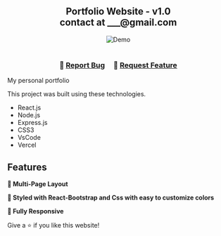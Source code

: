 <h2 align="center">
  Portfolio Website - v1.0<br/>
  contact at ___@gmail.com
 </h2>
<div align="center">
  <img alt="Demo" src="./Images/readme-img1.png" />
</div>

<br/>

<center>

</center>

<h3 align="center">
    🔹
    <a href="https://github.com/PRJtnsrbfnd/syrsit/issues">Report Bug</a> &nbsp; &nbsp;
    🔹
    <a href="https://github.com/PRJtnsrbfnd/syrsit/issues">Request Feature</a>
</h3>


My personal portfolio

This project was built using these technologies.

- React.js
- Node.js
- Express.js
- CSS3
- VsCode
- Vercel

## Features

**📖 Multi-Page Layout**

**🎨 Styled with React-Bootstrap and Css with easy to customize colors**

**📱 Fully Responsive**

Give a ⭐ if you like this website!

